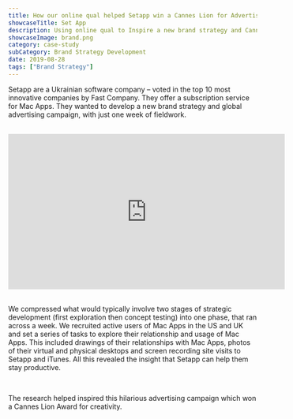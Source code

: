 ```yaml
---
title: How our online qual helped Setapp win a Cannes Lion for Advertising
showcaseTitle: Set App
description: Using online qual to Inspire a new brand strategy and Cannes Lion winning ad campaign for Setapp
showcaseImage: brand.png
category: case-study
subCategory: Brand Strategy Development
date: 2019-08-28
tags: ["Brand Strategy"]
---
```

Setapp are a Ukrainian software company – voted in the top 10 most innovative companies by Fast Company.  They offer a subscription service for Mac Apps. They wanted to develop a new brand strategy and global advertising campaign, with just one week of fieldwork.

<br/>

<div align="center">
<iframe width="560" height="315" src="https://www.youtube.com/embed/XKacO6Jj7z4" title="YouTube video player" frameborder="0" allow="accelerometer; autoplay; clipboard-write; encrypted-media; gyroscope; picture-in-picture" allowfullscreen></iframe>
</div>

<br/>

We compressed what would typically involve two stages of strategic development (first exploration then concept testing) into one phase, that ran across a week.  We recruited active users of Mac Apps in the US and UK and set a series of tasks to explore their relationship and usage of Mac Apps. This included drawings of their relationships with Mac Apps, photos of their virtual and physical desktops and screen recording site visits to Setapp and iTunes. All this revealed the insight that Setapp can help them stay productive.

<br/>

The research helped inspired this hilarious advertising campaign which won a Cannes Lion Award for creativity.

<br/>

